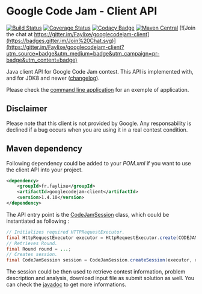 # Google Code Jam - Client API

[![Build Status](https://travis-ci.org/Faylixe/googlecodejam-client.svg)](https://travis-ci.org/Faylixe/googlecodejam-client) [![Coverage Status](https://coveralls.io/repos/Faylixe/googlecodejam-client/badge.svg?branch=master&service=github)](https://coveralls.io/github/Faylixe/googlecodejam-client?branch=master) [![Codacy Badge](https://api.codacy.com/project/badge/grade/a69abad9e6d14c81b62b9deeb99b8e7d)](https://www.codacy.com/app/Faylixe/googlecodejam-client) [![Maven Central](https://maven-badges.herokuapp.com/maven-central/fr.faylixe/googlecodejam-client/badge.svg)](https://maven-badges.herokuapp.com/maven-central/fr.faylixe/googlecodejam-client) [![Join the chat at https://gitter.im/Faylixe/googlecodejam-client](https://badges.gitter.im/Join%20Chat.svg)](https://gitter.im/Faylixe/googlecodejam-client?utm_source=badge&utm_medium=badge&utm_campaign=pr-badge&utm_content=badge)

Java client API for Google Code Jam contest. This API is implemented with, and for JDK8 and newer ([changelog](https://github.com/Faylixe/googlecodejam-client/blob/master/CHANGELOG.md)).

Please check the [command line application](https://github.com/Faylixe/googlecodejam-cli) for an exemple of application.

## Disclaimer

Please note that this client is not provided by Google. Any responsability is declined if a bug occurs when you are using it in a real contest condition.

## Maven dependency

Following dependency could be added to your *POM.xml* if you want to use the client API into your project.

```xml
<dependency>
    <groupId>fr.faylixe</groupId>
    <artifactId>googlecodejam-client</artifactId>
    <version>1.4.10</version>
</dependency>
```
The API entry point is the [CodeJamSession](https://github.com/Faylixe/googlecodejam-client/tree/master/javadoc/fr/faylixe/googlecodejam/client/CodeJamSession.md) class, which could be instantiated as following :

```java
// Initializes required HTTPRequestExecutor.
final HttpRequestExecutor executor = HttpRequestExecutor.create(CODEJAM_HOSTNAME, SACSID_COOKIE_VALUE);
// Retrieves Round.
final Round round = ...;
// Creates session.
final CodeJamSession session = CodeJamSession.createSession(executor, round);
```

The session could be then used to retrieve contest information, problem description and analysis, download input file
as submit solution as well. You can check the [javadoc](https://github.com/Faylixe/googlecodejam-client/tree/master/javadoc/fr/faylixe/googlecodejam/client) to get more informations.
